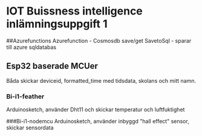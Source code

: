 # IOT Buissness intelligence inlämningsuppgift 1

##Azurefunctions
Azurefunction - Cosmosdb save/get
SavetoSql - sparar till azure sqldatabas

## Esp32 baserade MCUer
Båda skickar deviceid, formatted_time med tidsdata, skolans och mitt namn.

### Bi-i1-feather 
Arduinosketch, använder Dht11 och skickar temperatur och luftfuktighet

###Bi-i1-nodemcu
Arduinosketch, använder inbyggd "hall effect" sensor, skickar sensordata

